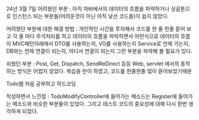 24년 3월 7일 
어려웠던 부분 : 아직 자바에서의 데이터의 흐름을 파악하거나 싱글톤으로 인스턴스 되는 부분들(어려운것이 아닌 아직 낯선 코드들)이 쉽지 않았다. 

어려웠던 부분에 대한 해결 방법 : 개인적인 시간을 투자해서 코드를 한 줄 한줄 뜯어 보고 각 줄 마다 주석처리를 하고 데이터의 흐름을 파악하면서 
어떤식으로 데이터의 흐름이 MVC패턴아래에서 DTO를 사용하는지, VO를 사용하는지 Service로 언제 가는지, DB와는 언제 연결이 되는지, 어디서 연결이 되는지 그런 부분을 파악해 볼 필요가 있다. 


쉬웠던 부분 : Post, Get, Dispatch, SendReDirect 등등 Web, servlet 에서의 동작하는 방식은 어렵지 않았다. 복습을 만이 하였고, 코드를 한줄한줄 많이 뜯어보았기때문

Todo웹 처음 공부하고 하드코딩 

작성하면서 느낀점 : 
TodoModifyController에 들어가는 메소드는 Register에 들어가는 메소드와 비슷한 부분들이 있었다. 
그리고 테스트 코드의 중요성에 대해 다시 한번 생각하게 되었다. 

